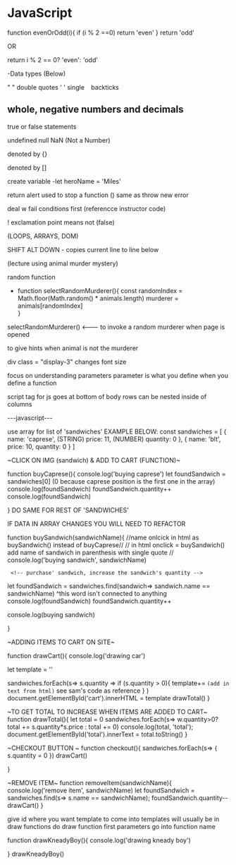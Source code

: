 # JavaScript

<!-- replit challenge -->
function evenOrOdd(i){
    if (i % 2 ==0)
    return 'even'
}
return 'odd'

OR

return i % 2 == 0? 'even': 'odd'
<!--  -->

-Data types (Below)

 <!-- Strings -->
 " " double quotes
 ' ' single 
 ` ` backticks

 <!-- Numbers -->
  whole, negative numbers and decimals
  - 

  <!-- Boolean -->
  true or false statements

  <!-- the weird ones -->
  undefined
  null
  NaN (Not a Number)

  <!-- objects -->
  denoted by {}

  <!-- Arrays -->
  denoted by []

create variable 
-let heroName = 'Miles'
 
 return alert used to stop a function ()
 same as throw new error

 deal w fail conditions first (referencce instructor code)

 ! exclamation point means not (false)
 



 <!-- JAVASCRIPT -->

 (LOOPS, ARRAYS, DOM)

SHIFT ALT DOWN - copies current line to line below

(lecture using animal murder mystery)

random function
- function selectRandomMurderer(){
   const randomIndex = Math.floor(Math.random() * animals.length)
   murderer = animals[randomIndex]    
}

selectRandomMurderer() <--- to invoke a random murderer when page is opened

to give hints when animal is not the murderer 

div class = "display-3" changes font size

focus on understanding parameters
parameter is what you define when you define a function


<!-- sandwich shop lecture wednesday 5/3 -->

 script tag for js goes at bottom of body
 rows can be nested inside of columns

 ---javascript---

 use array for list of 'sandwiches'
EXAMPLE BELOW:
 const sandwiches = [
  {
    name: 'caprese', (STRING)
    price: 11,        (NUMBER)
    quantity: 0
  },
  {
    name: 'blt',
    price: 10,
    quantity: 0
  }
 ]

 ~CLICK ON IMG (sandwich) & ADD TO CART (FUNCTION)~

function buyCaprese(){
    <!-- i need to know which sandwich i want to buy. so find the caprese -->
    <!-- 'purchase' sandwich, increase the sandwich's quantity -->
    <!-- very first line in function should be a console.log() -->
    console.log('buying caprese')
    <!-- privide onclick to img(BUTTON) of caprese sandwich in html and name button onclick same as function (buyCaprese) -->
    let foundSandwich = sandwiches[0] (0 because caprese position is the first one in the array)
    console.log(foundSandwich)
    <!-- comment out console.logs once you know they work -->
    foundSandwich.quantity++
    console.log(foundSandwich)

}
    DO SAME FOR REST OF 'SANDWICHES'

IF DATA IN ARRAY CHANGES YOU WILL NEED TO REFACTOR 


<!-- FUNCTION BELOW IS THE FIRST TWO FUNCTIONS ABOVE BUT REFACTORED-->

function buySandwich(sandwichName){
  //name onlcick in html as buySandwich() instead of buyCaprese//
  // in html onclick = buySandwich() add name of sandwich in parenthesis with single quote //
  console.log('buying sandwich', sandwichName)
  <!-- i need to know which sandwich i want to buy. so find the caprese -->
     <!-- purchase' sandwich, increase the sandwich's quantity -->
  let foundSandwich = sandwiches.find(sandwich=> sandwich.name == sandwichName)
                                        ^this word isn't connected to anything
  console.log(foundSandwich)
  foundSandwich.quantity++
  <!-- after increasing quantity, show change in my cart -->
  console.log(buying sandwich)
<!-- add debugger under function to pause and go thru code of function in console in real time -->
}


~ADDING ITEMS TO CART ON SITE~

function drawCart(){
  console.log('drawing car')
  <!-- for each sandwich that i purchased, draw it to my cart (check the quantity) -->
  let template = ''
  <!-- use backticks for string interpolation -->
  sandwiches.forEach(s=> s.quantity =>
    if (s.quantity > 0){
      template+= `(add in text from html)` see sam's code as reference
    }
  )
document.getElementById('cart').innerHTML = template
drawTotal()
}


~TO GET TOTAL TO INCREASE WHEN ITEMS ARE ADDED TO CART~
function drawTotal(){
  let total = 0
  sandwiches.forEach(s=> w.quantity>0? total += s.quantity*s.price : total += 0)
  console.log(total, 'total');
  document.getElementById('total').innerText = total.toString()
}


~CHECKOUT BUTTON ~
function checkout(){
  sandwiches.forEach(s=> {
    s.quantity = 0 
  })
  drawCart()

}

~REMOVE ITEM~
function removeItem(sandwichName){
  console.log('remove item', sandwichName)
  let foundSandwich = sandwiches.find(s=> s.name == sandwichName);
  foundSandwich.quantity--
  drawCart()
}


give id where you want template to come into
templates will usually be in draw functions
 do draw function first 
  parameters go into function name 





  <!-- fireflex -->
  function drawKneadyBoy(){
    console.log('drawing kneady boy')
    
  }
  drawKneadyBoy()